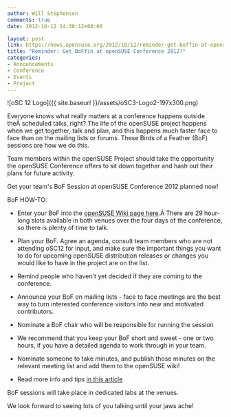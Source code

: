 ```yaml
---
author: Will Stephenson
comments: true
date: 2012-10-12 14:30:12+00:00

layout: post
link: https://news.opensuse.org/2012/10/12/reminder-get-boffin-at-opensuse-conference-2012/
title: "Reminder: Get BoFfin at openSUSE Conference 2012!"
categories:
- Announcements
- Conference
- Events
- Project
---
```

![oSC 12 Logo]({{ site.baseurl }}/assets/oSC3-Logo2-197x300.png)

Everyone knows what really matters at a conference happens outside theÂ scheduled talks, right? The life of the openSUSE project happens when we get together, talk and plan, and this happens much faster face to face than on the mailing lists or forums. These Birds of a Feather (BoF) sessions are how we do this.

Team members within the openSUSE Project should take the opportunity the openSUSE Conference offers to sit down together and hash out their plans for future activity.

Get your team's BoF Session at openSUSE Conference 2012 planned now!<!-- more -->

BoF HOW-TO:



	
  * Enter your BoF into the [openSUSE Wiki page here](http://en.opensuse.org/openSUSE:Conference_BoF_sessions).Â There are 29 hour-long slots available in both venues over the four days of the conference, so there is plenty of time to talk.

	
  * Plan your BoF. Agree an agenda, consult team members who are not attending oSC12 for input, and make sure the important things you want to do for upcoming openSUSE distribution releases or changes you would like to have in the project are on the list.

	
  * Remind people who haven't yet decided if they are coming to the conference.

	
  * Announce your BoF on mailing lists - face to face meetings are the best way to turn interested conference visitors into new and motivated contributors.

	
  * Nominate a BoF chair who will be responsible for running the session

	
  * We recommend that you keep your BoF short and sweet - one or two hours, if you have a detailed agenda to work through in your team.

	
  * Nominate someone to take minutes, and publish those minutes on the relevant meeting list and add them to the openSUSE wiki!

	
  * Read more info and tips [in this article](https://news.opensuse.org/2012/10/03/osc-2012-bof-sessions-can-be-scheduled/)


BoF sessions will take place in dedicated labs at the venues.

We look forward to seeing lots of you talking until your jaws ache!		
